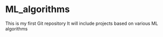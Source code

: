 # ML_algorithms
This is my first Git repository
It will include projects based on various ML algorithms

